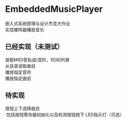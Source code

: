 # EmbeddedMusicPlayer  
嵌入式系统原理与设计杰克大作业  
实现蜂鸣器播放音乐  
## 已经实现（未测试）  
提取MIDI音轨成(音阶，时间)列表  
从目录读取曲目  
播放指定音符  
播放指定曲目  
## 待实现  
按钮上下选择曲目  
  ·包括按钮寄存器初始化以及检测按钮按下
LED指示灯（可选）  
